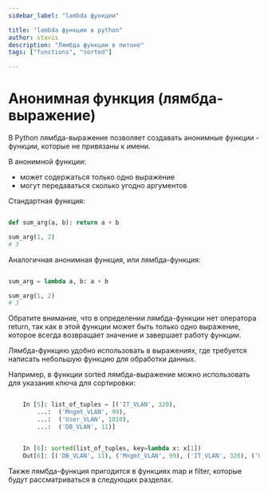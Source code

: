 ```yaml
---
sidebar_label: "lambda функции"

title: "lambda функции в python"
author: stavis
description: "Лямбда функции в питоне"
tags: ["functions", "sorted"]

---
```


# Анонимная функция (лямбда-выражение)

В Python лямбда-выражение позволяет создавать анонимные функции -
функции, которые не привязаны к имени.

В анонимной функции:

- может содержаться только одно выражение
- могут передаваться сколько угодно аргументов

Стандартная функция:

```python

def sum_arg(a, b): return a + b

sum_arg(1, 2)
# 3
```

Аналогичная анонимная функция, или лямбда-функция:

```python

sum_arg = lambda a, b: a + b

sum_arg(1, 2)
# 3
```

Обратите внимание, что в определении лямбда-функции нет оператора return, так
как в этой функции может быть только одно выражение, которое всегда
возвращает значение и завершает работу функции.

Лямбда-функцию удобно использовать в выражениях, где требуется написать
небольшую функцию для обработки данных.

Например, в функции sorted лямбда-выражение можно использовать для указания ключа
для сортировки:

```python

    In [5]: list_of_tuples = [('IT_VLAN', 320),
        ...:  ('Mngmt_VLAN', 99),
        ...:  ('User_VLAN', 1010),
        ...:  ('DB_VLAN', 11)]


    In [6]: sorted(list_of_tuples, key=lambda x: x[1])
    Out[6]: [('DB_VLAN', 11), ('Mngmt_VLAN', 99), ('IT_VLAN', 320), ('User_VLAN', 1010)]
```

Также лямбда-функция пригодится в функциях map и filter, которые будут
рассматриваться в следующих разделах.
